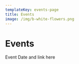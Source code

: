 ```yaml
---
templateKey: events-page
title: Events
image: /img/b-white-flowers.png
---
```

# **Events**

Event Date and link here
